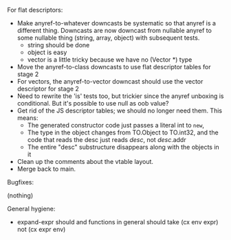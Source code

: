 For flat descriptors:

* Make anyref-to-whatever downcasts be systematic so that anyref is a
  different thing.  Downcasts are now downcast from nullable anyref to
  some nullable thing (string, array, object) with subsequent tests.
   - string should be done
   - object is easy
   - vector is a little tricky because we have no (Vector *) type
* Move the anyref-to-class downcasts to use flat descriptor tables for stage 2
* For vectors, the anyref-to-vector downcast should use the vector descriptor
  for stage 2
* Need to rewrite the 'is' tests too, but trickier since the anyref unboxing
  is conditional.  But it's possible to use null as oob value?
* Get rid of the JS descriptor tables; we should no longer need them.
  This means:
   * The generated constructor code just passes a literal int to `new`,
   * The type in the object changes from TO.Object to TO.int32,
     and the code that reads the desc just reads _desc_, not _desc_.addr
   * The entire "desc" substructure disappears along with the objects in it
* Clean up the comments about the vtable layout.
* Merge back to main.

Bugfixes:

(nothing)

General hygiene:

* expand-expr should and functions in general should take (cx env expr) not (cx expr env)